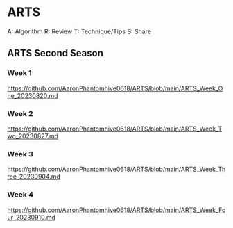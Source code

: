 # ARTS

A: Algorithm
R: Review
T: Technique/Tips
S: Share

## ARTS Second Season

### Week 1

https://github.com/AaronPhantomhive0618/ARTS/blob/main/ARTS_Week_One_20230820.md

### Week 2

https://github.com/AaronPhantomhive0618/ARTS/blob/main/ARTS_Week_Two_20230827.md

### Week 3

https://github.com/AaronPhantomhive0618/ARTS/blob/main/ARTS_Week_Three_20230904.md

### Week 4

https://github.com/AaronPhantomhive0618/ARTS/blob/main/ARTS_Week_Four_20230910.md
